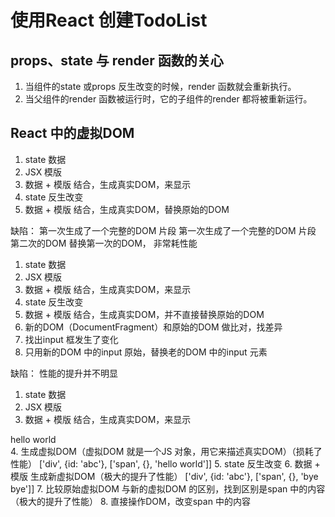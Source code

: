 # 使用React 创建TodoList

## props、state 与 render 函数的关心
1. 当组件的state 或props 反生改变的时候，render 函数就会重新执行。
2. 当父组件的render 函数被运行时，它的子组件的render 都将被重新运行。

## React 中的虚拟DOM
1. state 数据
2. JSX 模版
3. 数据 + 模版 结合，生成真实DOM，来显示
4. state 反生改变
5. 数据 + 模版 结合，生成真实DOM，替换原始的DOM

缺陷：
第一次生成了一个完整的DOM  片段
第一次生成了一个完整的DOM  片段
第二次的DOM 替换第一次的DOM， 非常耗性能

1. state 数据
2. JSX 模版
3. 数据 + 模版 结合，生成真实DOM，来显示
4. state 反生改变
5. 数据 + 模版 结合，生成真实DOM，并不直接替换原始的DOM
6. 新的DOM（DocumentFragment）和原始的DOM 做比对，找差异
7. 找出input 框发生了变化
8. 只用新的DOM 中的input 原始，替换老的DOM 中的input 元素

缺陷：
性能的提升并不明显

1. state 数据
2. JSX 模版
3. 数据 + 模版 结合，生成真实DOM，来显示
<div id="abc"><span>hello world</span></div>
4. 生成虚拟DOM（虚拟DOM 就是一个JS 对象，用它来描述真实DOM）（损耗了性能）
['div', {id: 'abc'}, ['span', {}, 'hello world']]
5. state 反生改变
6. 数据 + 模版 生成新虚拟DOM（极大的提升了性能）
['div', {id: 'abc'}, ['span', {}, 'bye bye']]
7. 比较原始虚拟DOM 与新的虚拟DOM 的区别，找到区别是span 中的内容（极大的提升了性能）
8. 直接操作DOM，改变span 中的内容
